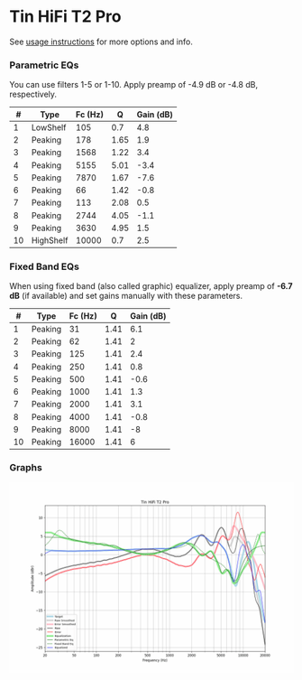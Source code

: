 # Tin HiFi T2 Pro
See [usage instructions](https://github.com/jaakkopasanen/AutoEq#usage) for more options and info.

### Parametric EQs
You can use filters 1-5 or 1-10. Apply preamp of -4.9 dB or -4.8 dB, respectively.

|   # | Type      |   Fc (Hz) |    Q |   Gain (dB) |
|-----|-----------|-----------|------|-------------|
|   1 | LowShelf  |       105 | 0.7  |         4.8 |
|   2 | Peaking   |       178 | 1.65 |         1.9 |
|   3 | Peaking   |      1568 | 1.22 |         3.4 |
|   4 | Peaking   |      5155 | 5.01 |        -3.4 |
|   5 | Peaking   |      7870 | 1.67 |        -7.6 |
|   6 | Peaking   |        66 | 1.42 |        -0.8 |
|   7 | Peaking   |       113 | 2.08 |         0.5 |
|   8 | Peaking   |      2744 | 4.05 |        -1.1 |
|   9 | Peaking   |      3630 | 4.95 |         1.5 |
|  10 | HighShelf |     10000 | 0.7  |         2.5 |

### Fixed Band EQs
When using fixed band (also called graphic) equalizer, apply preamp of **-6.7 dB** (if available) and set gains manually with these parameters.

|   # | Type    |   Fc (Hz) |    Q |   Gain (dB) |
|-----|---------|-----------|------|-------------|
|   1 | Peaking |        31 | 1.41 |         6.1 |
|   2 | Peaking |        62 | 1.41 |         2   |
|   3 | Peaking |       125 | 1.41 |         2.4 |
|   4 | Peaking |       250 | 1.41 |         0.8 |
|   5 | Peaking |       500 | 1.41 |        -0.6 |
|   6 | Peaking |      1000 | 1.41 |         1.3 |
|   7 | Peaking |      2000 | 1.41 |         3.1 |
|   8 | Peaking |      4000 | 1.41 |        -0.8 |
|   9 | Peaking |      8000 | 1.41 |        -8   |
|  10 | Peaking |     16000 | 1.41 |         6   |

### Graphs
![](./Tin%20HiFi%20T2%20Pro.png)
